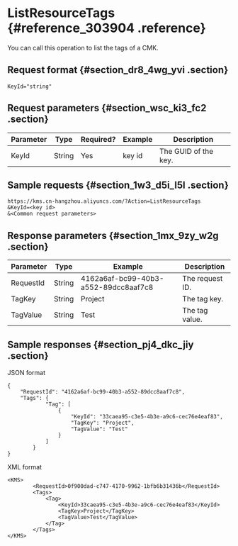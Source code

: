 # ListResourceTags {#reference_303904 .reference}

You can call this operation to list the tags of a CMK.

## Request format {#section_dr8_4wg_yvi .section}

``` {#codeblock_fiz_ezz_b58}
KeyId="string"
```

## Request parameters {#section_wsc_ki3_fc2 .section}

|Parameter|Type|Required?|Example|Description|
|---------|----|---------|-------|-----------|
|KeyId|String|Yes|key id|The GUID of the key.|

## Sample requests {#section_1w3_d5i_l5l .section}

``` {#codeblock_v84_yv4_whg}
https://kms.cn-hangzhou.aliyuncs.com/?Action=ListResourceTags
&KeyId=<key id>
&<Common request parameters>
```

## Response parameters {#section_1mx_9zy_w2g .section}

|Parameter|Type|Example|Description|
|---------|----|-------|-----------|
|RequestId|String|4162a6af-bc99-40b3-a552-89dcc8aaf7c8|The request ID.|
|TagKey|String|Project|The tag key.|
|TagValue|String|Test|The tag value.|

## Sample responses {#section_pj4_dkc_jiy .section}

JSON format

``` {#codeblock_6iw_t7q_e42}
{
    "RequestId": "4162a6af-bc99-40b3-a552-89dcc8aaf7c8",
    "Tags": {
            "Tag": [
                {
                    "KeyId": "33caea95-c3e5-4b3e-a9c6-cec76e4eaf83",
                    "TagKey": "Project",
                    "TagValue": "Test"
                }
            ]
        }
}
```

XML format

``` {#codeblock_xis_t6p_fgx}
<KMS>
        <RequestId>0f900dad-c747-4170-9962-1bfb6b31436b</RequestId> 
        <Tags>
            <Tag>
                <KeyId>33caea95-c3e5-4b3e-a9c6-cec76e4eaf83</KeyId> 
                <TagKey>Project</TagKey> 
                <TagValue>Test</TagValue> 
            </Tag> 
        </Tags> 
</KMS> 
```

